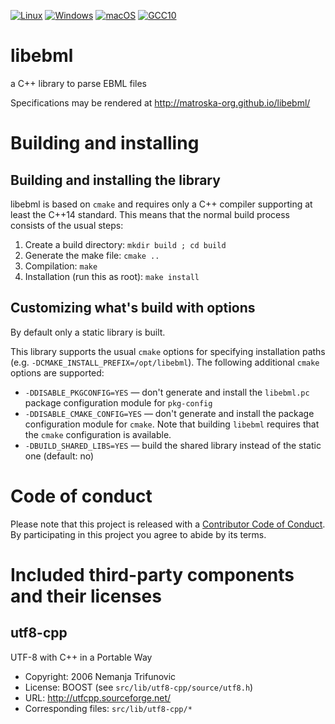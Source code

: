 [![Linux](https://github.com/Matroska-Org/libebml/actions/workflows/linux.yaml/badge.svg)](https://github.com/Matroska-Org/libebml/actions/workflows/linux.yaml)
[![Windows](https://github.com/Matroska-Org/libebml/actions/workflows/windows.yaml/badge.svg)](https://github.com/Matroska-Org/libebml/actions/workflows/windows.yaml)
[![macOS](https://github.com/Matroska-Org/libebml/actions/workflows/macos.yaml/badge.svg)](https://github.com/Matroska-Org/libebml/actions/workflows/macos.yaml)
[![GCC10](https://github.com/Matroska-Org/libebml/actions/workflows/linux-gcc10.yaml/badge.svg)](https://github.com/Matroska-Org/libebml/actions/workflows/linux-gcc10.yaml)

# libebml
a C++ library to parse EBML files

Specifications may be rendered at http://matroska-org.github.io/libebml/

# Building and installing

## Building and installing the library

libebml is based on `cmake` and requires only a C++ compiler
supporting at least the C++14 standard. This means that the normal
build process consists of the usual steps:

1. Create a build directory: `mkdir build ; cd build`
2. Generate the make file: `cmake ..`
3. Compilation: `make`
4. Installation (run this as root): `make install`

## Customizing what's build with options

By default only a static library is built.

This library supports the usual `cmake` options for specifying
installation paths (e.g. `-DCMAKE_INSTALL_PREFIX=/opt/libebml`). The
following additional `cmake` options are supported:

* `-DDISABLE_PKGCONFIG=YES` — don't generate and install the
  `libebml.pc` package configuration module for `pkg-config`
* `-DDISABLE_CMAKE_CONFIG=YES` — don't generate and install the
  package configuration module for `cmake`. Note that building
  `libebml` requires that the `cmake` configuration is available.
* `-DBUILD_SHARED_LIBS=YES` — build the shared library instead of the
  static one (default: no)

# Code of conduct

Please note that this project is released with a [Contributor Code of Conduct](CODE_OF_CONDUCT.md). By participating in this project you agree to abide by its terms.

# Included third-party components and their licenses

## utf8-cpp

UTF-8 with C++ in a Portable Way

  * Copyright: 2006 Nemanja Trifunovic
  * License: BOOST (see `src/lib/utf8-cpp/source/utf8.h`)
  * URL: http://utfcpp.sourceforge.net/
  * Corresponding files: `src/lib/utf8-cpp/*`
